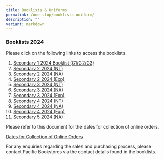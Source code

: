 ```yaml
---
title: Booklists & Uniforms
permalink: /one-stop/booklists-uniform/
description: ""
variant: markdown
---
```

### Booklists 2024

Please click on the following links to access the booklists.
1. [Secondary 1 2024 Booklist (G1/G2/G3)](/files/One%20Stop/Booklist/sec%201%202024.pdf)
2. [Secondary 2 2024 (NT)](/files/One%20Stop/Booklist/s2%20nt%202024.pdf)
3. [Secondary 2 2024 (NA)](/files/One%20Stop/Booklist/s2%20na%202024.pdf)
4. [Secondary 2 2024 (Exp)](/files/One%20Stop/Booklist/s2%20exp%202024.pdf)
5. [Secondary 3 2024 (NT)](/files/One%20Stop/Booklist/s3%20nt%202024.pdf)
6. [Secondary 3 2024 (NA)](/files/One%20Stop/Booklist/s3%20na%202024.pdf)
7. [Secondary 3 2024 (Exp)](/files/One%20Stop/Booklist/s3%20exp%202024.pdf)
8. [Secondary 4 2024 (NT)](/files/One%20Stop/Booklist/s4%20nt%202024.pdf)
9. [Secondary 4 2024 (NA)](/files/One%20Stop/Booklist/s4%20na%202024.pdf)
10. [Secondary 4 2024 (Exp)](/files/One%20Stop/Booklist/s4%20exp%202024.pdf)
11. [Secondary 5 2024 (NA)](/files/One%20Stop/Booklist/s5%20na%202024.pdf)

Please refer to this document for the dates for collection of online orders.

[Dates for Collection of Online Orders](/files/One%20Stop/Booklist/book%20shop%20sales%20arrangement.pdf)

For any enquiries regarding the sales and purchasing process, please contact Pacific Bookstores via the contact details found in the booklists.







